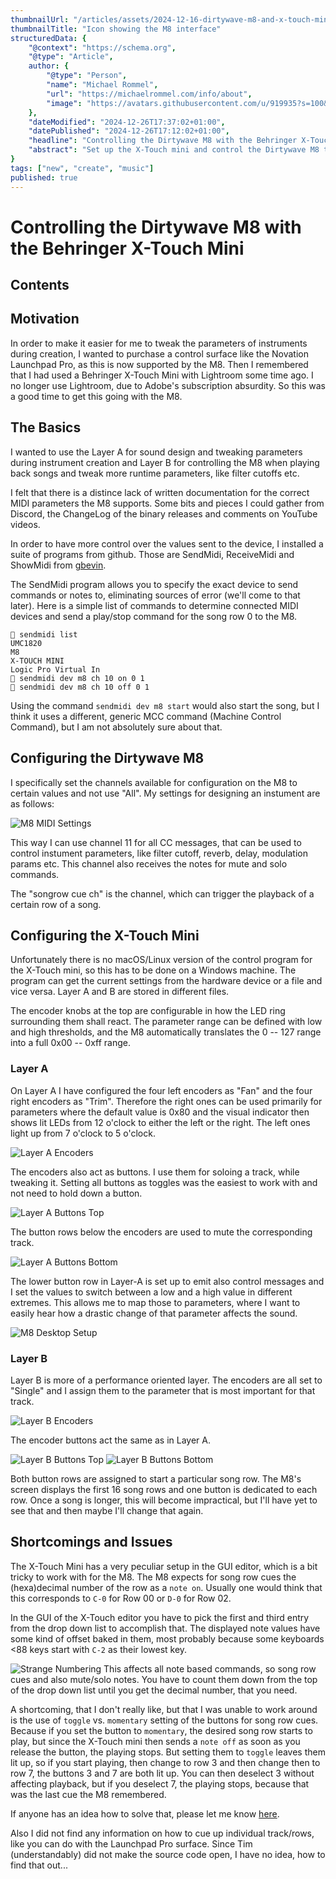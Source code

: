 ```yaml
---
thumbnailUrl: "/articles/assets/2024-12-16-dirtywave-m8-and-x-touch-mini/thumbnail.png"
thumbnailTitle: "Icon showing the M8 interface"
structuredData: {
    "@context": "https://schema.org",
    "@type": "Article",
    author: { 
        "@type": "Person", 
        "name": "Michael Rommel",
        "url": "https://michaelrommel.com/info/about",
        "image": "https://avatars.githubusercontent.com/u/919935?s=100&v=4"
    },
    "dateModified": "2024-12-26T17:37:02+01:00",
    "datePublished": "2024-12-26T17:12:02+01:00",
    "headline": "Controlling the Dirtywave M8 with the Behringer X-Touch Mini",
    "abstract": "Set up the X-Touch mini and control the Dirtywave M8 to start/stop song rows, send mutes and solos and change arbitrary parameters usinge MIDI CC commands."
}
tags: ["new", "create", "music"]
published: true
---
```


# Controlling the Dirtywave M8 with the Behringer X-Touch Mini

## Contents

## Motivation

In order to make it easier for me to tweak the parameters of instruments during
creation, I wanted to purchase a control surface like the Novation
Launchpad Pro, as this is now supported by the M8. Then I remembered that I
had used a Behringer X-Touch Mini with Lightroom some time ago. I no longer
use Lightroom, due to Adobe's subscription absurdity. So this was a good time
to get this going with the M8.


## The Basics

I wanted to use the Layer A for sound design and tweaking parameters during
instrument creation and Layer B for controlling the M8 when playing back
songs and tweak more runtime parameters, like filter cutoffs etc.

I felt that there is a distince lack of written documentation for the
correct MIDI parameters the M8 supports. Some bits and pieces I could
gather from Discord, the ChangeLog of the binary releases and comments on
YouTube videos.

In order to have more control over the values sent to the device, I
installed a suite of programs from github. Those are SendMidi, ReceiveMidi
and ShowMidi from [gbevin](https://github.com/gbevin/).

The SendMidi program allows you to specify the exact device to send commands
or notes to, eliminating sources of error (we'll come to that later). Here
is a simple list of commands to determine connected MIDI devices and send a
play/stop command for the song row 0 to the M8.

```console
 sendmidi list
UMC1820
M8
X-TOUCH MINI
Logic Pro Virtual In
 sendmidi dev m8 ch 10 on 0 1
 sendmidi dev m8 ch 10 off 0 1
```

Using the command `sendmidi dev m8 start` would also start the song, but I
think it uses a different, generic MCC command (Machine Control Command),
but I am not absolutely sure about that.


## Configuring the Dirtywave M8

I specifically set the channels available for configuration on the M8 to
certain values and not use "All". My settings for designing an instument
are as follows:

![M8 MIDI Settings](/articles/assets/2024-12-16-dirtywave-m8-and-x-touch-mini/m8.png)

This way I can use channel 11 for all CC messages, that can be used to
control instument parameters, like filter cutoff, reverb, delay, modulation
params etc. This channel also receives the notes for mute and solo
commands.

The "songrow cue ch" is the channel, which can trigger the playback of a
certain row of a song.


## Configuring the X-Touch Mini

Unfortunately there is no macOS/Linux version of the control program for
the X-Touch mini, so this has to be done on a Windows machine. The program
can get the current settings from the hardware device or a file and vice
versa. Layer A and B are stored in different files.

The encoder knobs at the top are configurable in how the LED ring
surrounding them shall react. The parameter range can be defined with low
and high thresholds, and the M8 automatically translates the 0 -- 127 range
into a full 0x00 -- 0xff range.


### Layer A

On Layer A I have configured the four left encoders as "Fan" and the four
right encoders as "Trim". Therefore the right ones can be used primarily
for parameters where the default value is 0x80 and the visual indicator
then shows lit LEDs from 12 o'clock to either the left or the right. The
left ones light up from 7 o'clock to 5 o'clock.

![Layer A Encoders](/articles/assets/2024-12-16-dirtywave-m8-and-x-touch-mini/layer-a-encoders.png)

The encoders also act as buttons. I use them for soloing a track,
while tweaking it. Setting all buttons as toggles was the easiest to work
with and not need to hold down a button.

![Layer A Buttons Top](/articles/assets/2024-12-16-dirtywave-m8-and-x-touch-mini/layer-a-buttons-top.png)

The button rows below the encoders are used to mute the corresponding
track.

![Layer A Buttons Bottom](/articles/assets/2024-12-16-dirtywave-m8-and-x-touch-mini/layer-a-buttons-bottom.png)

The lower button row in Layer-A is set up to emit also control messages and
I set the values to switch between a low and a high value in different
extremes. This allows me to map those to parameters, where I want to easily
hear how a drastic change of that parameter affects the sound.

![M8 Desktop Setup](/articles/assets/2024-12-16-dirtywave-m8-and-x-touch-mini/m8-desk.jpg)

### Layer B

Layer B is more of a performance oriented layer. The encoders are all set
to "Single" and I assign them to the parameter that is most important for
that track.

![Layer B Encoders](/articles/assets/2024-12-16-dirtywave-m8-and-x-touch-mini/layer-b-encoders.png)

The encoder buttons act the same as in Layer A.

![Layer B Buttons Top](/articles/assets/2024-12-16-dirtywave-m8-and-x-touch-mini/layer-b-buttons-top.png)
![Layer B Buttons Bottom](/articles/assets/2024-12-16-dirtywave-m8-and-x-touch-mini/layer-b-buttons-bottom.png)

Both button rows are assigned to start a particular song row. The M8's
screen displays the first 16 song rows and one button is dedicated to each
row. Once a song is longer, this will become impractical, but I'll have yet to
see that and then maybe I'll change that again.


## Shortcomings and Issues

The X-Touch Mini has a very peculiar setup in the GUI editor, which is a
bit tricky to work with for the M8. The M8 expects for song row cues the
(hexa)decimal number of the row as a `note on`. Usually one would think
that this corresponds to `C-0` for Row 00 or `D-0` for Row 02.

In the GUI of the X-Touch editor you have to pick the first and third entry
from the drop down list to accomplish that. The displayed note values have
some kind of offset baked in them, most probably because some keyboards <88
keys start with `C-2` as their lowest key.

![Strange Numbering](/articles/assets/2024-12-16-dirtywave-m8-and-x-touch-mini/strange-numbering.png)
This affects all note based commands, so song row cues and also mute/solo
notes. You have to count them down from the top of the drop down list until
you get the decimal number, that you need.

A shortcoming, that I don't really like, but that I was unable to work
around is the use of `toggle` vs. `momentary` setting of the buttons for
song row cues. Because if you set the button to `momentary`, the desired
song row starts to play, but since the X-Touch mini then sends a `note off`
as soon as you release the button, the playing stops. But setting them to
`toggle` leaves them lit up, so if you start playing, then change to row 3
and then change then to row 7, the buttons 3 and 7 are both lit up. You can
then deselect 3 without affecting playback, but if you deselect 7, the
playing stops, because that was the last cue the M8 remembered.

If anyone has an idea how to solve that, please let me know
[here](https://github.com/michaelrommel/articles/discussions/1).

Also I did not find any information on how to cue up individual track/rows,
like you can do with the Launchpad Pro surface. Since Tim (understandably)
did not make the source code open, I have no idea, how to find that out...

